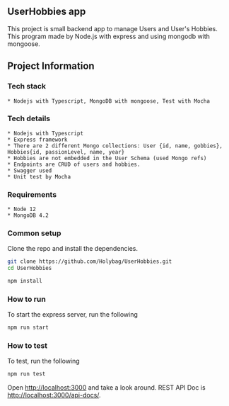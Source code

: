 ## UserHobbies app
  This project is small backend app to manage Users and User's Hobbies. This program made by Node.js with express and using mongodb with mongoose.
  
## Project Information

  ### Tech stack
    * Nodejs with Typescript, MongoDB with mongoose, Test with Mocha
    
  ### Tech details
    * Nodejs with Typescript
    * Express framework
    * There are 2 different Mongo collections: User {id, name, gobbies}, Hobbies{id, passionLevel, name, year}
    * Hobbies are not embedded in the User Schema (used Mongo refs)
    * Endpoints are CRUD of users and hobbies.
    * Swagger used
    * Unit test by Mocha

  ### Requirements
    * Node 12
    * MongoDB 4.2
    
  ### Common setup
  
  Clone the repo and install the dependencies.
  
  ```bash
  git clone https://github.com/Holybag/UserHobbies.git
  cd UserHobbies
  ```
  
  ```bash
  npm install
  ```
  
  ### How to run
  
  To start the express server, run the following

  ```bash
  npm run start
  ```

  ### How to test
  
  To test, run the following

  ```bash
  npm run test
  ```

  Open [http://localhost:3000](http://localhost:3000) and take a look around.
  REST API Doc is [http://localhost:3000/api-docs/](http://localhost:3000/api-docs/).

